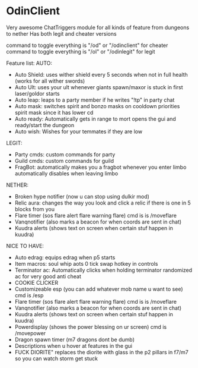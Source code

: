# OdinClient

Very awesome ChatTriggers module for all kinds of feature from dungeons to nether 
Has both legit and cheater versions


command to toggle everything is "/od" or "/odinclient" for cheater
command to toggle everything is "/ol" or "/odinlegit" for legit


Feature list:
AUTO:
- Auto Shield: uses wither shield every 5 seconds when not in full health (works for all wither swords)
- Auto Ult: uses your ult whenever giants spawn/maxor is stuck in first laser/goldor starts
- Auto leap: leaps to a party member if he writes "!tp" in party chat
- Auto mask: switches spirit and bonzo masks on cooldown priorities spirit mask since it has lower cd 
- Auto ready: Automatically gets in range to mort opens the gui and ready/start the dungeon
- Auto wish: Wishes for your temmates if they are low

LEGIT:
- Party cmds: custom commands for party
- Guild cmds: custom commands for guild
- FragBot: automatically makes you a fragbot whenever you enter limbo automatically disables when leaving limbo 

NETHER:
- Broken hype notifier (now u can stop using dulkir mod)
- Relic aura: changes the way you look and click a relic if there is one in 5 blocks from you
- Flare timer (sos flare alert flare warning flare) cmd is is /moveflare
- Vanqnotifier (also marks a beacon for when coords are sent in chat)
- Kuudra alerts (shows text on screen when certain stuf happen in kuudra)

NICE TO HAVE:
- Auto edrag: equips edrag when p5 starts
- Item macros: soul whip aots 0 tick swap hotkey in controls
- Terminator ac: Automatically clicks when holding terminator randomized ac for very good anti cheat
- COOKIE CLICKER
- Customizeable esp (you can add whatever mob name u want to see) cmd is /esp
- Flare timer (sos flare alert flare warning flare) cmd is is /moveflare
- Vanqnotifier (also marks a beacon for when coords are sent in chat)
- Kuudra alerts (shows text on screen when certain stuf happen in kuudra)
- Powerdisplay (shows the power blessing on ur screen) cmd is /movepower
- Dragon spawn timer (m7 dragons dont be dumb)
- Descriptions when u hover at features in the gui
- FUCK DIORITE" replaces the diorite with glass in the p2 pillars in f7/m7 so you can watch storm get stuck

